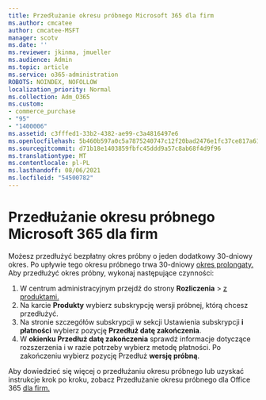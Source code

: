 ```yaml
---
title: Przedłużanie okresu próbnego Microsoft 365 dla firm
ms.author: cmcatee
author: cmcatee-MSFT
manager: scotv
ms.date: ''
ms.reviewer: jkinma, jmueller
ms.audience: Admin
ms.topic: article
ms.service: o365-administration
ROBOTS: NOINDEX, NOFOLLOW
localization_priority: Normal
ms.collection: Adm_O365
ms.custom:
- commerce_purchase
- "95"
- "1400006"
ms.assetid: c3fffed1-33b2-4382-ae99-c3a4816497e6
ms.openlocfilehash: 5b460b597a0c5a7875240747c12f20bad2476e1fc37ce817a61e332cc404f9ac
ms.sourcegitcommit: d71b18e1403859fbfc45ddd9a57c8ab68f4d9f96
ms.translationtype: MT
ms.contentlocale: pl-PL
ms.lasthandoff: 08/06/2021
ms.locfileid: "54500782"
---
```

# <a name="extend-your-trial-for-microsoft-365-for-business"></a>Przedłużanie okresu próbnego Microsoft 365 dla firm

Możesz przedłużyć bezpłatny okres próbny o jeden dodatkowy 30-dniowy okres. Po upływie tego okresu próbnego trwa 30-dniowy [okres prolongaty.](/alchemyinsights/grace-period-for-microsoft-365-free-trial) Aby przedłużyć okres próbny, wykonaj następujące czynności:
  
1. W centrum administracyjnym przejdź do strony **Rozliczenia** \> [z produktami.](https://go.microsoft.com/fwlink/p/?linkid=842054)
2. Na karcie **Produkty** wybierz subskrypcję wersji próbnej, którą chcesz przedłużyć.
3. Na stronie szczegółów subskrypcji w sekcji Ustawienia subskrypcji **i płatności** wybierz pozycję **Przedłuż datę zakończenia**.
4. W **okienku Przedłuż datę zakończenia** sprawdź informacje dotyczące rozszerzenia i w razie potrzeby wybierz metodę płatności. Po zakończeniu wybierz pozycję Przedłuż **wersję próbną**.

Aby dowiedzieć się więcej o przedłużaniu okresu próbnego lub uzyskać instrukcje krok po kroku, zobacz Przedłużanie okresu próbnego dla Office 365 [dla firm.](/microsoft-365/commerce/extend-your-trial)